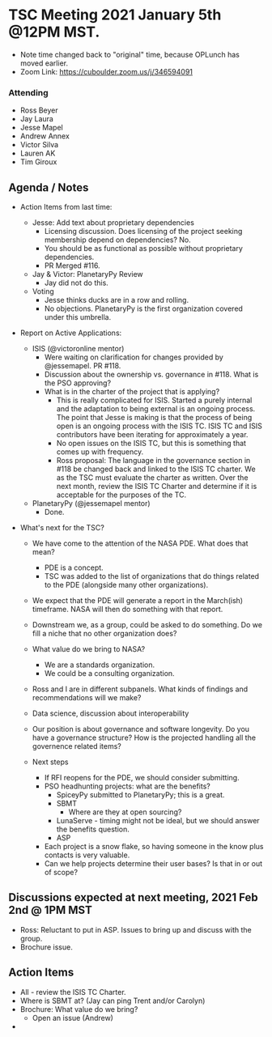# TSC Meeting 2021 January 5th @12PM MST.
- Note time changed back to "original" time, because OPLunch has moved earlier.
- Zoom Link: https://cuboulder.zoom.us/j/346594091

### Attending
- Ross Beyer
- Jay Laura
- Jesse Mapel
- Andrew Annex
- Victor Silva
- Lauren AK
- Tim Giroux

## Agenda / Notes
- Action Items from last time:
	- Jesse: Add text about proprietary dependencies
	  - Licensing discussion. Does licensing of the project seeking membership depend on dependencies? No.
	  - You should be as functional as possible without proprietary dependencies.
	  - PR Merged #116.
	- Jay & Victor: PlanetaryPy Review
	  - Jay did not do this.
	- Voting
	  - Jesse thinks ducks are in a row and rolling.
	  - No objections. PlanetaryPy is the first organization covered under this umbrella.

- Report on Active Applications:
	- ISIS (@victoronline mentor)
	  - Were waiting on clarification for changes provided by @jessemapel. PR #118.
	  - Discussion about the ownership vs. governance in #118. What is the PSO approving?
	  - What is in the charter of the project that is applying?
	    - This is really complicated for ISIS. Started a purely internal and the adaptation to being external is an ongoing process. The point that Jesse is making is that the process of being open is an ongoing process with the ISIS TC. ISIS TC and ISIS contributors have been iterating for approximately a year.
	    - No open issues on the ISIS TC, but this is something that comes up with frequency.
	    - Ross proposal: The language in the governance section in #118 be changed back and linked to the ISIS TC charter. We as the TSC must evaluate the charter as written. Over the next month, review the ISIS TC Charter and determine if it is acceptable for the purposes of the TC.
	- PlanetaryPy (@jessemapel mentor)
	  - Done.

- What's next for the TSC?
  - We have come to the attention of the NASA PDE. What does that mean?
    - PDE is a concept. 
    - TSC was added to the list of organizations that do things related to the PDE (alongside many other organizations).
  - We expect that the PDE will generate a report in the March(ish) timeframe. NASA will then do something with that report.
  - Downstream we, as a group, could be asked to do something. Do we fill a niche that no other organization does?
  - What value do we bring to NASA?
    - We are a standards organization.
    - We could be a consulting organization.
  - Ross and I are in different subpanels. What kinds of findings and recommendations will we make?
  - Data science, discussion about interoperability
  - Our position is about governance and software longevity. Do you have a governance structure? How is the projected handling all the governence related items?
  
  - Next steps
    - If RFI reopens for the PDE, we should consider submitting.
    - PSO headhunting projects: what are the benefits?
      - SpiceyPy submitted to PlanetaryPy; this is a great.
      - SBMT
        - Where are they at open sourcing?
      - LunaServe - timing might not be ideal, but we should answer the benefits question.
      - ASP
    - Each project is a snow flake, so having someone in the know plus contacts is very valuable.
    - Can we help projects determine their user bases? Is that in or out of scope? 
     
## Discussions expected at next meeting, 2021 Feb 2nd @ 1PM MST
- Ross: Reluctant to put in ASP. Issues to bring up and discuss with the group.
- Brochure issue.

## Action Items
- All - review the ISIS TC Charter.
- Where is SBMT at? (Jay can ping Trent and/or Carolyn)
- Brochure: What value do we bring?
  - Open an issue (Andrew)
- 
